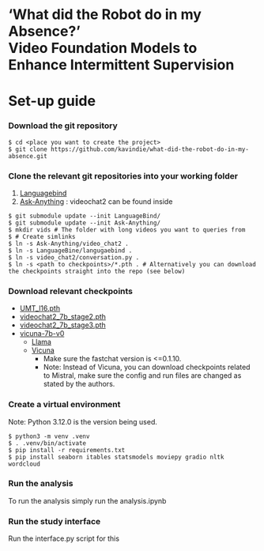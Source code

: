 # ‘What did the Robot do in my Absence?’ <br> Video Foundation Models to Enhance Intermittent Supervision

# Set-up guide

### Download the git repository
```console
$ cd <place you want to create the project>
$ git clone https://github.com/kavindie/what-did-the-robot-do-in-my-absence.git
```
       
### Clone the  relevant git repositories into your working folder
1. [Languagebind](https://github.com/PKU-YuanGroup/LanguageBind)
2. [Ask-Anything](https://github.com/OpenGVLab/Ask-Anything) : videochat2 can be found inside
   

```console
$ git submodule update --init LanguageBind/
$ git submodule update --init Ask-Anything/
$ mkdir vids # The folder with long videos you want to queries from
$ # Create simlinks
$ ln -s Ask-Anything/video_chat2 .
$ ln -s LanguageBine/langugaebind .
$ ln -s video_chat2/conversation.py .
$ ln -s <path to checkpoints>/*.pth . # Alternatively you can download the checkpoints straight into the repo (see below)
```

### Download relevant checkpoints

   * [UMT_l16.pth](https://pjlab-gvm-data.oss-cn-shanghai.aliyuncs.com/videochat2/umt_l16_qformer.pth)
   * [videochat2_7b_stage2.pth](https://huggingface.co/OpenGVLab/videochat/resolve/main/videochat2_7b_stage2.pth)
   * [videochat2_7b_stage3.pth](https://huggingface.co/OpenGVLab/videochat/resolve/main/videochat2_7b_stage3.pth)
   * [vicuna-7b-v0](https://github.com/OpenGVLab/Ask-Anything/tree/main/video_chat#running-usage)
     * [Llama](https://huggingface.co/huggyllama/llama-7b/tree/main)
     * [Vicuna](https://huggingface.co/lmsys/vicuna-7b-delta-v0/tree/main)
       * Make sure the fastchat version is <=0.1.10.
       * Note: Instead of Vicuna, you can download checkpoints related to Mistral, make sure the config and run files are changed as stated by the authors.


### Create a virtual environment
Note: Python 3.12.0 is the version being used.
```console
$ python3 -m venv .venv
$ . .venv/bin/activate
$ pip install -r requirements.txt
$ pip install seaborn itables statsmodels moviepy gradio nltk wordcloud
```

### Run the analysis
To run the analysis simply run the analysis.ipynb

### Run the study interface
Run the interface.py script for this
